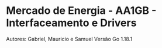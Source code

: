 # Mercado de Energia - AA1GB - Interfaceamento e Drivers
Autores: Gabriel, Mauricio e Samuel
Versão Go 1.18.1